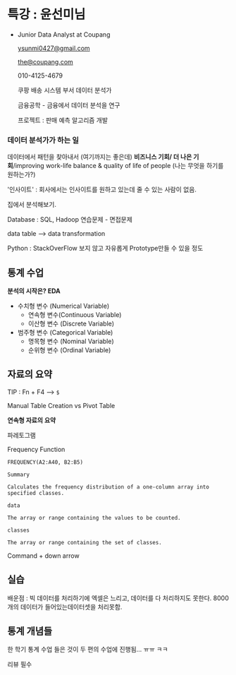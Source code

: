 # 특강 : 윤선미님 

* Junior Data Analyst at Coupang

  ysunmi0427@gmail.com

  the@coupang.com

  010-4125-4679

  쿠팡 배송 시스템 부서 데이터 분석가

  금융공학 - 금융에서 데이터 분석을 연구

  프로젝트 : 판매 예측 알고리즘 개발



### 데이터 분석가가 하는 일

데이터에서 패턴을 찾아내서 (여기까지는 좋은데) **비즈니스 기회/ 더 나은 기회**/improving work-life balance & quality of life of people (나는 무엇을 하기를 원하는가?)

'인사이트' : 회사에서는 인사이트를 원하고 있는데 줄 수 있는 사람이 없음.



집에서 분석해보기.



Database : SQL, Hadoop 연습문제 - 면접문제

data table --> data transformation



Python : StackOverFlow 보지 않고 자유롭게 Prototype만들 수 있을 정도



## 통계 수업

**분석의 시작은? EDA**

* 수치형 변수 (Numerical Variable) 
  * 연속형 변수(Continuous Variable)
  * 이산형 변수 (Discrete Variable)
* 범주형 변수 (Categorical Variable)
  * 명목형 변수 (Nominal Variable)
  * 순위형 변수 (Ordinal Variable)



## 자료의 요약

TIP : Fn + F4 --> `$`

Manual Table Creation vs Pivot Table

**연속형 자료의 요약**

파레토그램

Frequency Function 

```text
FREQUENCY(A2:A40, B2:B5)

Summary

Calculates the frequency distribution of a one-column array into specified classes.

data

The array or range containing the values to be counted.

classes

The array or range containing the set of classes.
```



Command + down arrow



## 실습

배운점 : 빅 데이터를 처리하기에 엑셀은 느리고, 데이터를 다 처리하지도 못한다. 8000개의 데이터가 들어있는데이터셋을 처리못함.



## 통계 개념들

한 학기 통계 수업 들은 것이 두 편의 수업에 진행됨... ㅠㅠ ㅋㅋ

리뷰 필수